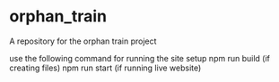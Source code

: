 # orphan_train
A repository for the orphan train project

use the following command for running the site setup
npm run build (if creating files)
npm run start (if running live website)
